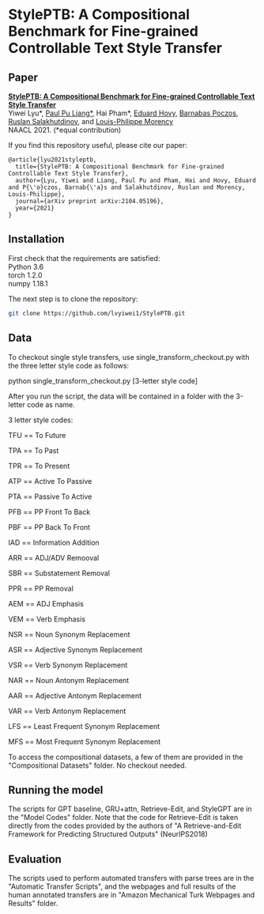 # StylePTB: A Compositional Benchmark for Fine-grained Controllable Text Style Transfer


## Paper

[**StylePTB: A Compositional Benchmark for Fine-grained Controllable Text Style Transfer**](https://arxiv.org/abs/2104.05196)<br>
Yiwei Lyu*, [Paul Pu Liang*](http://www.cs.cmu.edu/~pliang/), Hai Pham*, [Eduard Hovy](http://www.cs.cmu.edu/~hovy/), [Barnabas Poczos](http://www.cs.cmu.edu/~bapoczos/), [Ruslan Salakhutdinov](https://www.cs.cmu.edu/~rsalakhu/), and [Louis-Philippe Morency](https://www.cs.cmu.edu/~morency/)<br>
NAACL 2021. (*equal contribution)

If you find this repository useful, please cite our paper:
```
@article{lyu2021styleptb,
  title={StylePTB: A Compositional Benchmark for Fine-grained Controllable Text Style Transfer},
  author={Lyu, Yiwei and Liang, Paul Pu and Pham, Hai and Hovy, Eduard and P{\'o}czos, Barnab{\'a}s and Salakhutdinov, Ruslan and Morency, Louis-Philippe},
  journal={arXiv preprint arXiv:2104.05196},
  year={2021}
}
```

## Installation

First check that the requirements are satisfied:</br>
Python 3.6</br>
torch 1.2.0</br>
numpy 1.18.1</br>

The next step is to clone the repository:
```bash
git clone https://github.com/lvyiwei1/StylePTB.git
```

## Data

To checkout single style transfers, use single_transform_checkout.py with the three letter style code as follows:

python single_transform_checkout.py [3-letter style code]

After you run the script, the data will be contained in a folder with the 3-letter code as name.

3 letter style codes:

TFU == To Future

TPA == To Past

TPR == To Present

ATP == Active To Passive

PTA == Passive To Active

PFB == PP Front To Back

PBF == PP Back To Front

IAD == Information Addition

ARR == ADJ/ADV Remooval

SBR == Substatement Removal

PPR == PP Removal

AEM == ADJ Emphasis

VEM == Verb Emphasis

NSR == Noun Synonym Replacement

ASR == Adjective Synonym Replacement

VSR == Verb Synonym Replacement

NAR == Noun Antonym Replacement

AAR == Adjective Antonym Replacement

VAR == Verb Antonym Replacement

LFS == Least Frequent Synonym Replacement

MFS == Most Frequent Synonym Replacement

To access the compositional datasets, a few of them are provided in the "Compositional Datasets" folder. No checkout needed.

## Running the model

The scripts for GPT baseline, GRU+attn, Retrieve-Edit, and StyleGPT are in the "Model Codes" folder. Note that the code for Retrieve-Edit is taken directly from the codes provided by the authors of "A Retrieve-and-Edit Framework for Predicting Structured Outputs" (NeurIPS2018)

## Evaluation

The scripts used to perform automated transfers with parse trees are in the "Automatic Transfer Scripts", and the webpages and full results of the human annotated transfers are in "Amazon Mechanical Turk Webpages and Results" folder.
